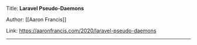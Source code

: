 Title: **Laravel Pseudo-Daemons**

Author: [[Aaron Francis]]

Link: https://aaronfrancis.com/2020/laravel-pseudo-daemons

---
